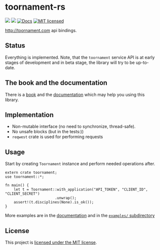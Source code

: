 # toornament-rs
[![](https://img.shields.io/crates/v/toornament.svg)](https://crates.io/crates/toornament) [![](https://travis-ci.org/vityafx/toornament-rs.svg?branch=master)](https://travis-ci.org/vityafx/toornament-rs)
[![Docs](https://docs.rs/mio/badge.svg)](https://docs.rs/toornament)
[![MIT licensed](https://img.shields.io/badge/license-MIT-blue.svg)](./LICENSE)



http://toornament.com api bindings.

## Status
Everything is implemented. Note, that the `toornament` service API is at early stages of development
and in beta stage, the library will try to be up-to-date.

## The book and the documentation
There is a [book](https://vityafx.github.io/toornament-rs) and the
[documentation](https://docs.rs/toornament) which may help you using this library.

## Implementation
- Non-mutable interface (no need to synchronize, thread-safe).
- No unsafe blocks (but in the tests:))
- `reqwest` crate is used for performing requests

## Usage
Start by creating `Toornament` instance and perform needed operations after.

```rust,no_run
extern crate toornament;
use toornament::*;

fn main() {
    let t = Toornament::with_application("API_TOKEN", "CLIENT_ID", "CLIENT_SECRET")
                       .unwrap();
    assert!(t.disciplines(None).is_ok());
}
```

More examples are in the 
[documentation](https://vityafx.github.io/toornament-rs/master/toornament/) and in the 
[`examples/` subdirectory](https://github.com/vityafx/toornament-rs/blob/master/examples/)

## License

This project is [licensed under the MIT license](https://github.com/vityafx/toornament-rs/blob/master/LICENSE).
